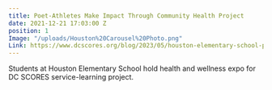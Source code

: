 ```yaml
---
title: Poet-Athletes Make Impact Through Community Health Project
date: 2021-12-21 17:03:00 Z
position: 1
Image: "/uploads/Houston%20Carousel%20Photo.png"
Link: https://www.dcscores.org/blog/2023/05/houston-elementary-school-poet-athletes-promote-community-health-and-well-being-through-service-learning-project
---
```


Students at Houston Elementary School hold health and wellness expo for DC SCORES service-learning project. 
